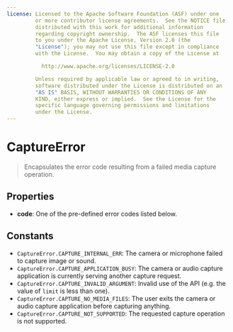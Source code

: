 ```yaml
---
license: Licensed to the Apache Software Foundation (ASF) under one
         or more contributor license agreements.  See the NOTICE file
         distributed with this work for additional information
         regarding copyright ownership.  The ASF licenses this file
         to you under the Apache License, Version 2.0 (the
         "License"); you may not use this file except in compliance
         with the License.  You may obtain a copy of the License at

           http://www.apache.org/licenses/LICENSE-2.0

         Unless required by applicable law or agreed to in writing,
         software distributed under the License is distributed on an
         "AS IS" BASIS, WITHOUT WARRANTIES OR CONDITIONS OF ANY
         KIND, either express or implied.  See the License for the
         specific language governing permissions and limitations
         under the License.
---
```


CaptureError
============

> Encapsulates the error code resulting from a failed media capture operation.

Properties
----------

- __code__: One of the pre-defined error codes listed below.

Constants
---------

- `CaptureError.CAPTURE_INTERNAL_ERR`: The camera or microphone failed to capture image or sound.
- `CaptureError.CAPTURE_APPLICATION_BUSY`: The camera or audio capture application is currently serving another capture request.
- `CaptureError.CAPTURE_INVALID_ARGUMENT`: Invalid use of the API (e.g. the value of `limit` is less than one).
- `CaptureError.CAPTURE_NO_MEDIA_FILES`: The user exits the camera or audio capture application before capturing anything.
- `CaptureError.CAPTURE_NOT_SUPPORTED`: The requested capture operation is not supported.

